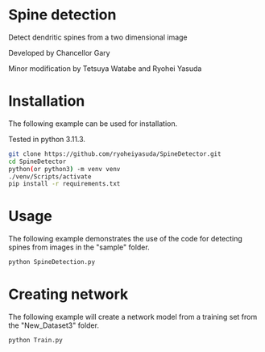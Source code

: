 
# Spine detection
Detect dendritic spines from a two dimensional image

Developed by Chancellor Gary

Minor modification by Tetsuya Watabe and Ryohei Yasuda


# Installation
The following example can be used for installation. 

Tested in python 3.11.3. 

```bash
git clone https://github.com/ryoheiyasuda/SpineDetector.git
cd SpineDetector
python(or python3) -m venv venv
./venv/Scripts/activate
pip install -r requirements.txt
```

# Usage
The following example demonstrates the use of the code for detecting spines from images in the "sample" folder.

```bash
python SpineDetection.py
```

# Creating network
The following example will create a network model from a training set from the "New_Dataset3" folder.

```bash
python Train.py
```
